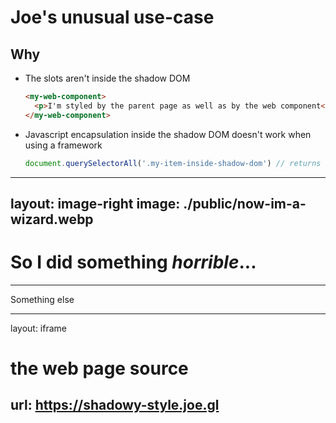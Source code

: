 # Joe's unusual use-case

## Why

- The slots aren't inside the shadow DOM
  ```html
  <my-web-component>
    <p>I'm styled by the parent page as well as by the web component</p>
  </my-web-component>
  ```
- Javascript encapsulation inside the shadow DOM doesn't work when using a framework
  ```js
  document.querySelectorAll('.my-item-inside-shadow-dom') // returns nothing ☹️
  ```

---
layout: image-right
image: ./public/now-im-a-wizard.webp
---

# So I did something _horrible_...

---

Something else

---
layout: iframe

# the web page source
url: https://shadowy-style.joe.gl
---

